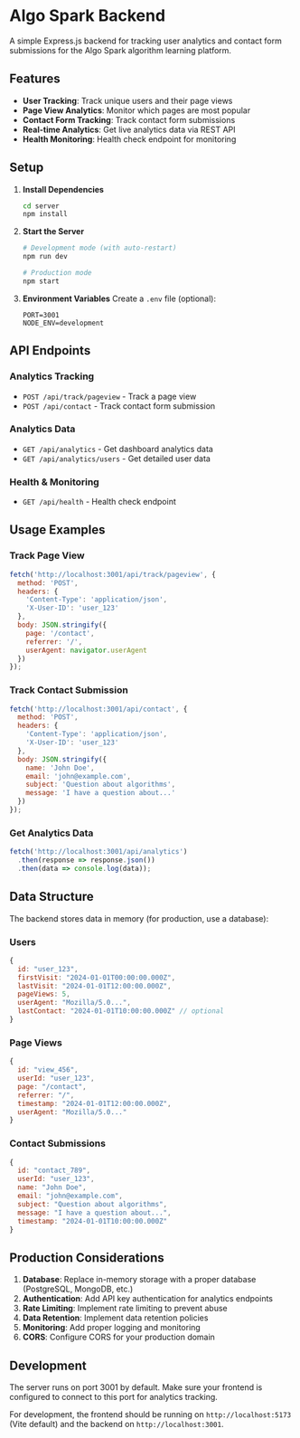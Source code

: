 # Algo Spark Backend

A simple Express.js backend for tracking user analytics and contact form submissions for the Algo Spark algorithm learning platform.

## Features

- **User Tracking**: Track unique users and their page views
- **Page View Analytics**: Monitor which pages are most popular
- **Contact Form Tracking**: Track contact form submissions
- **Real-time Analytics**: Get live analytics data via REST API
- **Health Monitoring**: Health check endpoint for monitoring

## Setup

1. **Install Dependencies**
   ```bash
   cd server
   npm install
   ```

2. **Start the Server**
   ```bash
   # Development mode (with auto-restart)
   npm run dev
   
   # Production mode
   npm start
   ```

3. **Environment Variables**
   Create a `.env` file (optional):
   ```env
   PORT=3001
   NODE_ENV=development
   ```

## API Endpoints

### Analytics Tracking
- `POST /api/track/pageview` - Track a page view
- `POST /api/contact` - Track contact form submission

### Analytics Data
- `GET /api/analytics` - Get dashboard analytics data
- `GET /api/analytics/users` - Get detailed user data

### Health & Monitoring
- `GET /api/health` - Health check endpoint

## Usage Examples

### Track Page View
```javascript
fetch('http://localhost:3001/api/track/pageview', {
  method: 'POST',
  headers: {
    'Content-Type': 'application/json',
    'X-User-ID': 'user_123'
  },
  body: JSON.stringify({
    page: '/contact',
    referrer: '/',
    userAgent: navigator.userAgent
  })
});
```

### Track Contact Submission
```javascript
fetch('http://localhost:3001/api/contact', {
  method: 'POST',
  headers: {
    'Content-Type': 'application/json',
    'X-User-ID': 'user_123'
  },
  body: JSON.stringify({
    name: 'John Doe',
    email: 'john@example.com',
    subject: 'Question about algorithms',
    message: 'I have a question about...'
  })
});
```

### Get Analytics Data
```javascript
fetch('http://localhost:3001/api/analytics')
  .then(response => response.json())
  .then(data => console.log(data));
```

## Data Structure

The backend stores data in memory (for production, use a database):

### Users
```javascript
{
  id: "user_123",
  firstVisit: "2024-01-01T00:00:00.000Z",
  lastVisit: "2024-01-01T12:00:00.000Z",
  pageViews: 5,
  userAgent: "Mozilla/5.0...",
  lastContact: "2024-01-01T10:00:00.000Z" // optional
}
```

### Page Views
```javascript
{
  id: "view_456",
  userId: "user_123",
  page: "/contact",
  referrer: "/",
  timestamp: "2024-01-01T12:00:00.000Z",
  userAgent: "Mozilla/5.0..."
}
```

### Contact Submissions
```javascript
{
  id: "contact_789",
  userId: "user_123",
  name: "John Doe",
  email: "john@example.com",
  subject: "Question about algorithms",
  message: "I have a question about...",
  timestamp: "2024-01-01T10:00:00.000Z"
}
```

## Production Considerations

1. **Database**: Replace in-memory storage with a proper database (PostgreSQL, MongoDB, etc.)
2. **Authentication**: Add API key authentication for analytics endpoints
3. **Rate Limiting**: Implement rate limiting to prevent abuse
4. **Data Retention**: Implement data retention policies
5. **Monitoring**: Add proper logging and monitoring
6. **CORS**: Configure CORS for your production domain

## Development

The server runs on port 3001 by default. Make sure your frontend is configured to connect to this port for analytics tracking.

For development, the frontend should be running on `http://localhost:5173` (Vite default) and the backend on `http://localhost:3001`.
